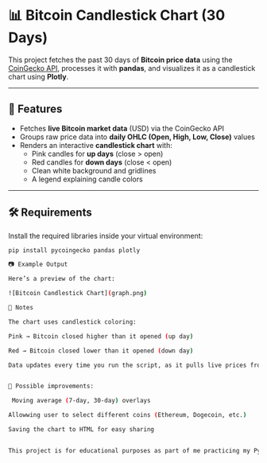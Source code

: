 # 📊 Bitcoin Candlestick Chart (30 Days)

This project fetches the past 30 days of **Bitcoin price data** using the [CoinGecko API](https://www.coingecko.com/en/api), processes it with **pandas**, and visualizes it as a candlestick chart using **Plotly**.

---

## 🚀 Features
- Fetches **live Bitcoin market data** (USD) via the CoinGecko API  
- Groups raw price data into **daily OHLC (Open, High, Low, Close)** values  
- Renders an interactive **candlestick chart** with:
  - Pink candles for **up days** (close > open)  
  - Red candles for **down days** (close < open)  
  - Clean white background and gridlines  
  - A legend explaining candle colors  

---

## 🛠️ Requirements
Install the required libraries inside your virtual environment:

```bash
pip install pycoingecko pandas plotly

📷 Example Output

Here’s a preview of the chart:

![Bitcoin Candlestick Chart](graph.png)

📖 Notes

The chart uses candlestick coloring:

Pink → Bitcoin closed higher than it opened (up day)

Red → Bitcoin closed lower than it opened (down day)

Data updates every time you run the script, as it pulls live prices from CoinGecko.


📌 Possible improvements:

 Moving average (7-day, 30-day) overlays

Allowwing user to select different coins (Ethereum, Dogecoin, etc.)

Saving the chart to HTML for easy sharing


This project is for educational purposes as part of me practicing my Python, pandas, and Plotly skills.